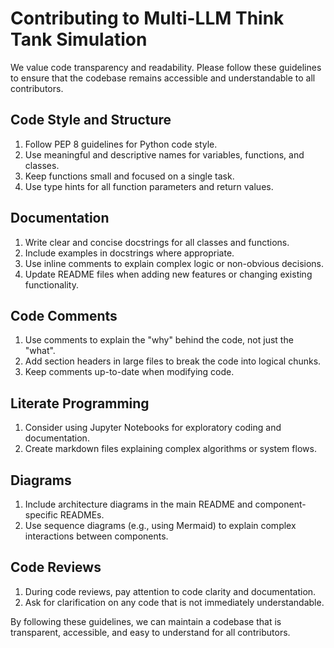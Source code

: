 # Contributing to Multi-LLM Think Tank Simulation

We value code transparency and readability. Please follow these guidelines to ensure that the codebase remains accessible and understandable to all contributors.

## Code Style and Structure

1. Follow PEP 8 guidelines for Python code style.
2. Use meaningful and descriptive names for variables, functions, and classes.
3. Keep functions small and focused on a single task.
4. Use type hints for all function parameters and return values.

## Documentation

1. Write clear and concise docstrings for all classes and functions.
2. Include examples in docstrings where appropriate.
3. Use inline comments to explain complex logic or non-obvious decisions.
4. Update README files when adding new features or changing existing functionality.

## Code Comments

1. Use comments to explain the "why" behind the code, not just the "what".
2. Add section headers in large files to break the code into logical chunks.
3. Keep comments up-to-date when modifying code.

## Literate Programming

1. Consider using Jupyter Notebooks for exploratory coding and documentation.
2. Create markdown files explaining complex algorithms or system flows.

## Diagrams

1. Include architecture diagrams in the main README and component-specific READMEs.
2. Use sequence diagrams (e.g., using Mermaid) to explain complex interactions between components.

## Code Reviews

1. During code reviews, pay attention to code clarity and documentation.
2. Ask for clarification on any code that is not immediately understandable.

By following these guidelines, we can maintain a codebase that is transparent, accessible, and easy to understand for all contributors.
